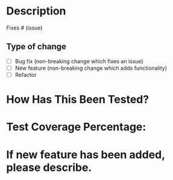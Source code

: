 # Description

Fixes # (issue)

## Type of change

- [ ] Bug fix (non-breaking change which fixes an issue)
- [ ] New feature (non-breaking change which adds functionality)
- [ ] Refactor

# How Has This Been Tested?

# Test Coverage Percentage:

# If new feature has been added, please describe.
